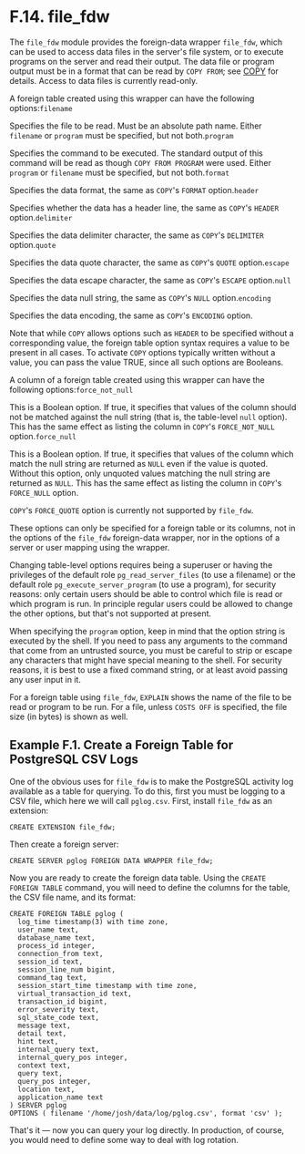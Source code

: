 # F.14. file\_fdw

The `file_fdw` module provides the foreign-data wrapper `file_fdw`, which can be used to access data files in the server's file system, or to execute programs on the server and read their output. The data file or program output must be in a format that can be read by `COPY FROM`; see [COPY](https://www.postgresql.org/docs/12/sql-copy.html) for details. Access to data files is currently read-only.

A foreign table created using this wrapper can have the following options:`filename`

Specifies the file to be read. Must be an absolute path name. Either `filename` or `program` must be specified, but not both.`program`

Specifies the command to be executed. The standard output of this command will be read as though `COPY FROM PROGRAM` were used. Either `program` or `filename` must be specified, but not both.`format`

Specifies the data format, the same as `COPY`'s `FORMAT` option.`header`

Specifies whether the data has a header line, the same as `COPY`'s `HEADER` option.`delimiter`

Specifies the data delimiter character, the same as `COPY`'s `DELIMITER` option.`quote`

Specifies the data quote character, the same as `COPY`'s `QUOTE` option.`escape`

Specifies the data escape character, the same as `COPY`'s `ESCAPE` option.`null`

Specifies the data null string, the same as `COPY`'s `NULL` option.`encoding`

Specifies the data encoding, the same as `COPY`'s `ENCODING` option.

Note that while `COPY` allows options such as `HEADER` to be specified without a corresponding value, the foreign table option syntax requires a value to be present in all cases. To activate `COPY` options typically written without a value, you can pass the value TRUE, since all such options are Booleans.

A column of a foreign table created using this wrapper can have the following options:`force_not_null`

This is a Boolean option. If true, it specifies that values of the column should not be matched against the null string \(that is, the table-level `null` option\). This has the same effect as listing the column in `COPY`'s `FORCE_NOT_NULL` option.`force_null`

This is a Boolean option. If true, it specifies that values of the column which match the null string are returned as `NULL` even if the value is quoted. Without this option, only unquoted values matching the null string are returned as `NULL`. This has the same effect as listing the column in `COPY`'s `FORCE_NULL` option.

`COPY`'s `FORCE_QUOTE` option is currently not supported by `file_fdw`.

These options can only be specified for a foreign table or its columns, not in the options of the `file_fdw` foreign-data wrapper, nor in the options of a server or user mapping using the wrapper.

Changing table-level options requires being a superuser or having the privileges of the default role `pg_read_server_files` \(to use a filename\) or the default role `pg_execute_server_program` \(to use a program\), for security reasons: only certain users should be able to control which file is read or which program is run. In principle regular users could be allowed to change the other options, but that's not supported at present.

When specifying the `program` option, keep in mind that the option string is executed by the shell. If you need to pass any arguments to the command that come from an untrusted source, you must be careful to strip or escape any characters that might have special meaning to the shell. For security reasons, it is best to use a fixed command string, or at least avoid passing any user input in it.

For a foreign table using `file_fdw`, `EXPLAIN` shows the name of the file to be read or program to be run. For a file, unless `COSTS OFF` is specified, the file size \(in bytes\) is shown as well.

## **Example F.1. Create a Foreign Table for PostgreSQL CSV Logs**

One of the obvious uses for `file_fdw` is to make the PostgreSQL activity log available as a table for querying. To do this, first you must be logging to a CSV file, which here we will call `pglog.csv`. First, install `file_fdw` as an extension:

```text
CREATE EXTENSION file_fdw;
```

Then create a foreign server:

```text
CREATE SERVER pglog FOREIGN DATA WRAPPER file_fdw;
```

Now you are ready to create the foreign data table. Using the `CREATE FOREIGN TABLE` command, you will need to define the columns for the table, the CSV file name, and its format:

```text
CREATE FOREIGN TABLE pglog (
  log_time timestamp(3) with time zone,
  user_name text,
  database_name text,
  process_id integer,
  connection_from text,
  session_id text,
  session_line_num bigint,
  command_tag text,
  session_start_time timestamp with time zone,
  virtual_transaction_id text,
  transaction_id bigint,
  error_severity text,
  sql_state_code text,
  message text,
  detail text,
  hint text,
  internal_query text,
  internal_query_pos integer,
  context text,
  query text,
  query_pos integer,
  location text,
  application_name text
) SERVER pglog
OPTIONS ( filename '/home/josh/data/log/pglog.csv', format 'csv' );
```

That's it — now you can query your log directly. In production, of course, you would need to define some way to deal with log rotation.

